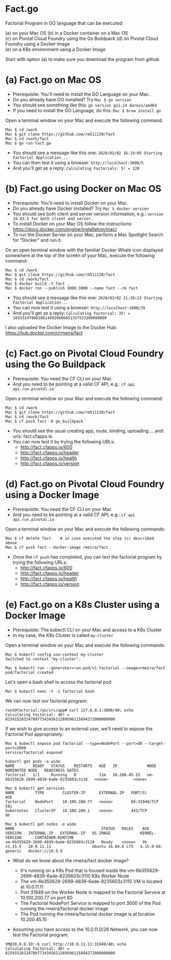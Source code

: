 # Fact.go
Factorial Program in GO language that can be executed:  
  
(a) on your Mac OS
(b) in a Docker container on a Mac OS  
(c) on Pivotal Cloud Foundry using the Go Buildpack
(d) on Pivotal Cloud Foundry using a Docker Image  
(e) on a K8s environment using a Docker Image
  
Start with option (a) to make sure you download the program from github  
  
# (a) Fact.go on Mac OS  
  
- Prerequisite: You'll need to install the GO Language on your Mac.  
- Do you already have GO installed? Try `Mac $ go version`   
- You should see something like this:   `go version go1.14 darwin/amd64` 
- If you need to install the GO Language, do this: `Mac $ brew install go` 
  
Open a terminal window on your Mac and execute the following command:  

```
Mac $ cd /work  
Mac $ git clone https://github.com/rm511130/fact  
Mac $ cd /work/fact  
Mac $ go run fact.go  
```
  
- You should see a message like this one:  `2020/03/02 16:19:05 Starting Factorial Application...`
- You can then test it using a browser:    `http://localhost:3000/5`
- And you'll get as a reply:               `Calculating Factorials: 5! = 120` 
  
# (b) Fact.go using Docker on Mac OS  
  
- Prerequisite: You'll need to install Docker on your Mac.  
- Do you already have Docker installed? Try `Mac $ docker version`  
- You should see both client and server version information, e.g.: `version 19.03.5 for both client and server.`  
- To install Docker on your Mac OS follow the instructions: https://docs.docker.com/engine/installation/mac/  
- To run the Docker Server on your Mac, perform a Mac Spotlight Search for "Docker" and run it.  
  
On an open terminal window with the familiar Docker Whale icon displayed somewhere at the top of the screen of your Mac, execute the following command:  
  
```
Mac $ cd /work
Mac $ git clone https://github.com/rm511130/fact 
Mac $ cd /work/fact
Mac $ docker build -t fact .  
Mac $ docker run --publish 3000:3000 --name fact --rm fact  
```

- You should see a message like this one: `2020/03/02 21:39:23 Starting Factorial Application...`
- You can now test it using a browser:    `http://localhost:3000/35` 
- And you'll get as a reply:              `Calculating Factorial: 35! = 10333147966386144929666651337523200000000`

I also uploaded the Docker Image to the Docker Hub:  https://hub.docker.com/r/rmeira/fact
  
# (c) Fact.go on Pivotal Cloud Foundry using the Go Buildpack
  
- Prerequisite: You need the CF CLI on your Mac  
- And you need to be pointing at a valid CF API, e.g.: `cf api api.run.pivotal.io`
  
Open a terminal window on your Mac and execute the following command:  
  
```  
Mac $ cd /work
Mac $ git clone https://github.com/rm511130/fact 
Mac $ cd /work/fact
Mac $ cf push fact -b go_buildpack
```
  
- You should see the usual creating app, route, binding, uploading ... and: urls: fact.cfapps.io  
- You can now test it by trying the following URLs:         
  - http://fact.cfapps.io/600  
  - http://fact.cfapps.io/header  
  - http://fact.cfapps.io/health
  - http://fact.cfapps.io/version

# (d) Fact.go on Pivotal Cloud Foundry using a Docker Image
  
- Prerequisite: You need the CF CLI on your Mac  
- And you need to be pointing at a valid CF API, e.g.: `cf api api.run.pivotal.io`
  
Open a terminal window on your Mac and execute the following commands:  
  
```  
Mac $ cf delete fact    # in case executed the step (c) described above
Mac $ cf push fact --docker-image rmeira/fact
```
  
- Once the `cf push` has completed, you can test the factorial program by trying the following URLs:         
  - http://fact.cfapps.io/600  
  - http://fact.cfapps.io/header  
  - http://fact.cfapps.io/health
  - http://fact.cfapps.io/version
  
# (e) Fact.go on a K8s Cluster using a Docker Image

- Prerequisite: The kubectl CLI on your Mac and access to a K8s Cluster 
- In my case, the K8s Cluster is called `my-cluster`

Open a terminal window on your Mac and execute the following commands: 

```
Mac $ kubectl config use-context my-cluster
Switched to context "my-cluster".
```
```
Mac $ kubectl run --generator=run-pod/v1 factorial --image=rmeira/fact
pod/factorial created
```
Let's open a bash shell to access the factorial pod

```
Mac $ kubectl exec -t -i factorial bash
```

We can now test our factorial program:
```
root@factorial:/go/src/app# curl 127.0.0.1:3000/40; echo
Calculating Factorial: 40! = 815915283247897734345611269596115894272000000000
```

If we wish to give access to an external user, we'll need to expose the Factorial Pod appropriately:

```
Mac $ kubectl expose pod factorial --type=NodePort --port=80 --target-port=3000
service/factorial exposed
```
```
kubectl get pods -o wide
NAME        READY   STATUS    RESTARTS   AGE   IP             NODE                                      NOMINATED NODE   READINESS GATES
factorial   1/1     Running   0          11m   10.200.45.15   vm-6b355629-2699-4839-6ade-8235603c3110   <none>           <none>
```
```
Mac $ kubectl get services     
NAME         TYPE        CLUSTER-IP      EXTERNAL-IP   PORT(S)        AGE
factorial    NodePort    10.100.200.77   <none>        80:31949/TCP   58s
kubernetes   ClusterIP   10.100.200.1    <none>        443/TCP        9h
```
```
Mac $ kubectl get nodes -o wide
NAME                                      STATUS   ROLES    AGE   VERSION   INTERNAL-IP   EXTERNAL-IP   OS-IMAGE             KERNEL-VERSION      CONTAINER-RUNTIME
vm-6b355629-2699-4839-6ade-8235603c3110   Ready    <none>   9h    v1.15.5   10.0.11.11                  Ubuntu 16.04.6 LTS   4.15.0-66-generic   docker://18.9.9
```

- What do we know about the rmeira/fact docker image?
   - It's running on a K8s Pod that is housed inside the vm-6b355629-2699-4839-6ade-8235603c3110 K8s Worker Node 
   - The vm-6b355629-2699-4839-6ade-8235603c3110 VM is located at 10.0.11.11
   - Port 31949 on the Worker Node is mapped to the Factorial Service at 10.100.200.77 on port 80
   - The Factorial NodePort Service is mapped to port 3000 of the Pod running the rmeira/factorial docker image
   - The Pod running the rmeira/factorial docker image is at location 10.200.45.15

- Assuming you have access to the 10.0.11.0/26 Network, you can now test the Factorial program:

```
VM@10.0.0.10:~$ curl http://10.0.11.11:31949/40; echo
Calculating Factorial: 40! = 815915283247897734345611269596115894272000000000
```
   
   





